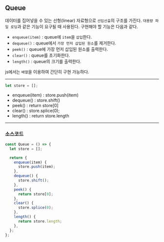 ## Queue

데이터를 집어넣을 수 있는 선형(linear) 자료형으로 `선입선출`의 구조를 가진다. `대용량 파일 로딩`과 같은 기능이 요구될 때 사용된다.
구현해야 할 기능은 다음과 같다.

- `enqueue(item)` : queue에 `item`을 `삽입`한다.
- `dequeue()` : queue에서 `가장 먼저 삽입된 원소`를 제거한다.
- `peek()` : queue에 가장 먼저 삽입된 원소를 출력한다.
- `clear()` : queue를 초기화한다.
- `length()` : queue의 크기를 출력한다.

js에서는 `배열`을 이용하여 간단히 구현 가능하다.

---

```javascript
let store = [];
```

- enqueue(item) : store.push(item)
- dequeue() : store.shift()
- peek() : return store[0]
- clear() : store.splice(0);
- length() : return store.length

---

### 소스코드

```javascript
const Queue = () => {
  let store = [];

  return {
    enqueue(item) {
      store.push(item);
    },
    dequeue() {
      store.shift();
    },
    peek() {
      return store[0];
    },
    clear() {
      store.splice(0);
    },
    length() {
      return store.length;
    },
  };
};
```
